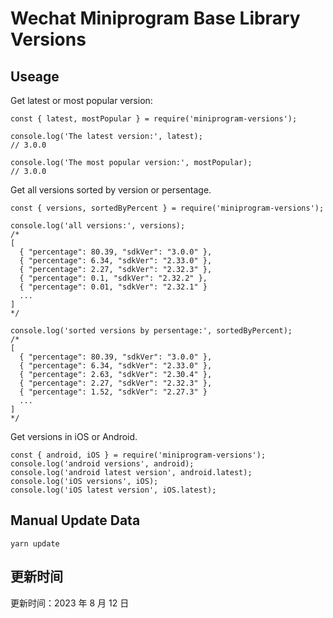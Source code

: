 
# Wechat Miniprogram Base Library Versions

## Useage

Get latest or most popular version:

```;
const { latest, mostPopular } = require('miniprogram-versions');

console.log('The latest version:', latest);
// 3.0.0

console.log('The most popular version:', mostPopular);
// 3.0.0

```

Get all versions sorted by version or persentage.

```
const { versions, sortedByPercent } = require('miniprogram-versions');

console.log('all versions:', versions);
/*
[
  { "percentage": 80.39, "sdkVer": "3.0.0" },
  { "percentage": 6.34, "sdkVer": "2.33.0" },
  { "percentage": 2.27, "sdkVer": "2.32.3" },
  { "percentage": 0.1, "sdkVer": "2.32.2" },
  { "percentage": 0.01, "sdkVer": "2.32.1" }
  ...
]
*/

console.log('sorted versions by persentage:', sortedByPercent);
/*
[
  { "percentage": 80.39, "sdkVer": "3.0.0" },
  { "percentage": 6.34, "sdkVer": "2.33.0" },
  { "percentage": 2.63, "sdkVer": "2.30.4" },
  { "percentage": 2.27, "sdkVer": "2.32.3" },
  { "percentage": 1.52, "sdkVer": "2.27.3" }
  ...
]
*/
```

Get versions in iOS or Android.

```
const { android, iOS } = require('miniprogram-versions');
console.log('android versions', android);
console.log('android latest version', android.latest);
console.log('iOS versions', iOS);
console.log('iOS latest version', iOS.latest);
```

## Manual Update Data

```
yarn update
```

## 更新时间

更新时间：2023 年 8 月 12 日
